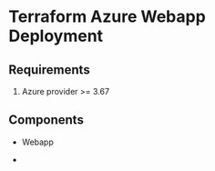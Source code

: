 # Terraform Azure Webapp Deployment

## Requirements

1. Azure provider >= 3.67


## Components

- Webapp

- 